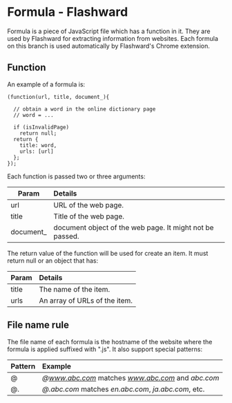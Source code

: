 Formula - Flashward
===================

Formula is a piece of JavaScript file which has a function in it.
They are used by Flashward for extracting information from websites.
Each formula on this branch is used automatically by Flashward's Chrome extension.

Function
--------

An example of a formula is:
```
(function(url, title, document_){

  // obtain a word in the online dictionary page
  // word = ...

  if (isInvalidPage)
    return null;
  return {
    title: word,
    urls: [url]
  };
});
```

Each function is passed two or three arguments:

| Param     | Details                                                  |
| --------- |:-------------------------------------------------------- |
| url       | URL of the web page.                                     |                 
| title     | Title of the web page.                                   |
| document_ | document object of the web page. It might not be passed. |

The return value of the function will be used for create an item.
It must return null or an object that has:

| Param | Details                       |
| ----- |:----------------------------- |
| title | The name of the item.         |
| urls  | An array of URLs of the item. |

File name rule
--------------

The file name of each formula is the hostname of the website where the formula is applied suffixed with ".js".
It also support special patterns:

| Pattern | Example                                              |
| ------- |:-----------------------------------------------------
| @       | *@www.abc.com* matches *www.abc.com* and *abc.com*   |
| @.      | *@.abc.com* matches *en.abc.com*, *ja.abc.com*, etc. |
